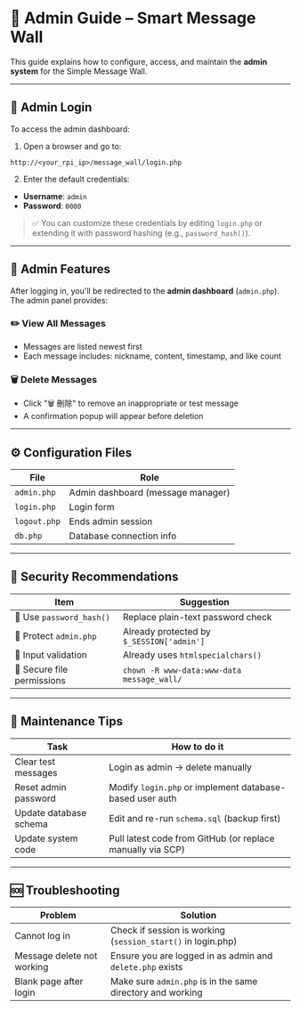 # 👑 Admin Guide – Smart Message Wall

This guide explains how to configure, access, and maintain the **admin system** for the Simple Message Wall.

---

## 🔐 Admin Login

To access the admin dashboard:

1. Open a browser and go to:

```
http://<your_rpi_ip>/message_wall/login.php
```

2. Enter the default credentials:

- **Username**: `admin`
- **Password**: `0000`

> ✅ You can customize these credentials by editing `login.php` or extending it with password hashing (e.g., `password_hash()`).

---

## 🧭 Admin Features

After logging in, you'll be redirected to the **admin dashboard** (`admin.php`). The admin panel provides:

### ✏️ View All Messages
- Messages are listed newest first
- Each message includes: nickname, content, timestamp, and like count

### 🗑️ Delete Messages
- Click "🗑️ 刪除" to remove an inappropriate or test message
- A confirmation popup will appear before deletion

---

## ⚙️ Configuration Files

| File         | Role                              |
|--------------|-----------------------------------|
| `admin.php`  | Admin dashboard (message manager) |
| `login.php`  | Login form                        |
| `logout.php` | Ends admin session                |
| `db.php`     | Database connection info          |

---

## 🔐 Security Recommendations

| Item                         | Suggestion                                  |
|------------------------------|---------------------------------------------|
| 🔐 Use `password_hash()`     | Replace plain-text password check           |
| 🚫 Protect `admin.php`       | Already protected by `$_SESSION['admin']`   |
| 🧼 Input validation           | Already uses `htmlspecialchars()`           |
| 📁 Secure file permissions   | `chown -R www-data:www-data message_wall/` |

---

## 🔁 Maintenance Tips

| Task                           | How to do it                                                   |
|--------------------------------|----------------------------------------------------------------|
| Clear test messages            | Login as admin → delete manually                               |
| Reset admin password           | Modify `login.php` or implement database-based user auth       |
| Update database schema         | Edit and re-run `schema.sql` (backup first)                    |
| Update system code             | Pull latest code from GitHub (or replace manually via SCP)     |

---

## 🆘 Troubleshooting

| Problem                        | Solution                                                       |
|--------------------------------|----------------------------------------------------------------|
| Cannot log in                  | Check if session is working (`session_start()` in login.php)   |
| Message delete not working     | Ensure you are logged in as admin and `delete.php` exists      |
| Blank page after login         | Make sure `admin.php` is in the same directory and working     |
